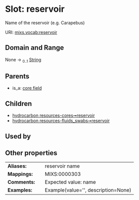 
# Slot: reservoir


Name of the reservoir (e.g. Carapebus)

URI: [mixs.vocab:reservoir](https://w3id.org/mixs/vocab/reservoir)


## Domain and Range

None &#8594;  <sub>0..1</sub> [String](types/String.md)

## Parents

 *  is_a: [core field](core_field.md)

## Children

 *  [hydrocarbon resources-cores➞reservoir](hydrocarbon_resources_cores_reservoir.md)
 *  [hydrocarbon resources-fluids_swabs➞reservoir](hydrocarbon_resources_fluids_swabs_reservoir.md)

## Used by


## Other properties

|  |  |  |
| --- | --- | --- |
| **Aliases:** | | reservoir name |
| **Mappings:** | | MIXS:0000303 |
| **Comments:** | | Expected value: name |
| **Examples:** | | Example(value='', description=None) |

